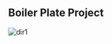 ## Boiler Plate Project

![dir1](https://github.com/aodhzld45/boiler-plate/assets/71122744/2149b9a5-49ff-4f5d-af9e-3ea332ce3550)
